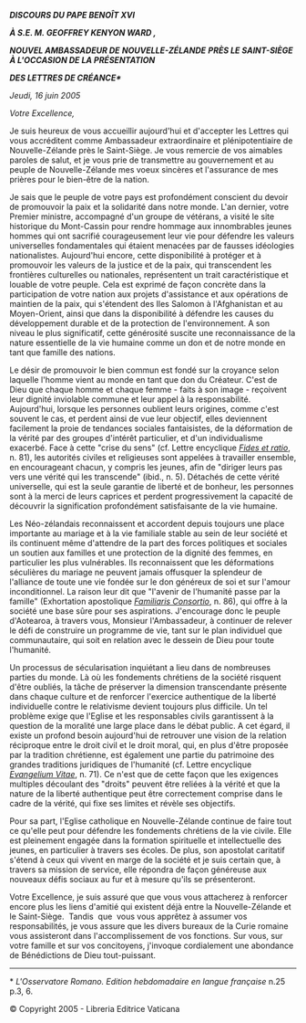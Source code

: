 ***DISCOURS DU PAPE BENOÎT XVI***

***À S.E. M.* *GEOFFREY KENYON WARD* *,***

***NOUVEL AMBASSADEUR DE*** ***NOUVELLE-ZÉLANDE*** ***PRÈS LE SAINT-SIÈGE À L'OCCASION DE LA PRÉSENTATION***

***DES LETTRES DE CRÉANCE\****

*Jeudi, 16 juin 2005*

*Votre Excellence,*

Je suis heureux de vous accueillir aujourd'hui et d'accepter les Lettres qui vous accréditent comme Ambassadeur extraordinaire et plénipotentiaire de Nouvelle-Zélande près le Saint-Siège. Je vous remercie de vos aimables paroles de salut, et je vous prie de transmettre au gouvernement et au peuple de Nouvelle-Zélande mes voeux sincères et l'assurance de mes prières pour le bien-être de la nation.

Je sais que le peuple de votre pays est profondément conscient du devoir de promouvoir la paix et la solidarité dans notre monde. L'an dernier, votre Premier ministre, accompagné d'un groupe de vétérans, a visité le site historique du Mont-Cassin pour rendre hommage aux innombrables jeunes hommes qui ont sacrifié courageusement leur vie pour défendre les valeurs universelles fondamentales qui étaient menacées par de fausses idéologies nationalistes. Aujourd'hui encore, cette disponibilité à protéger et à promouvoir les valeurs de la justice et de la paix, qui transcendent les frontières culturelles ou nationales, représentent un trait caractéristique et louable de votre peuple. Cela est exprimé de façon concrète dans la participation de votre nation aux projets d'assistance et aux opérations de maintien de la paix, qui s'étendent des Iles Salomon à l'Afghanistan et au Moyen-Orient, ainsi que dans la disponibilité à défendre les causes du développement durable et de la protection de l'environnement. A son niveau le plus significatif, cette générosité suscite une reconnaissance de la nature essentielle de la vie humaine comme un don et de notre monde en tant que famille des nations.

Le désir de promouvoir le bien commun est fondé sur la croyance selon laquelle l'homme vient au monde en tant que don du Créateur. C'est de Dieu que chaque homme et chaque femme - faits à son image - reçoivent leur dignité inviolable commune et leur appel à la responsabilité. Aujourd'hui, lorsque les personnes oublient leurs origines, comme c'est souvent le cas, et perdent ainsi de vue leur objectif, elles deviennent facilement la proie de tendances sociales fantaisistes, de la déformation de la vérité par des groupes d'intérêt particulier, et d'un individualisme exacerbé. Face à cette "crise du sens" (cf. Lettre encyclique *[Fides et ratio](http://www.vatican.va/edocs/FRA0075/_INDEX.HTM)*, n. 81), les autorités civiles et religieuses sont appelées à travailler ensemble, en encourageant chacun, y compris les jeunes, afin de "diriger leurs pas vers une vérité qui les transcende" (ibid., n. 5). Détachés de cette vérité universelle, qui est la seule garantie de liberté et de bonheur, les personnes sont à la merci de leurs caprices et perdent progressivement la capacité de découvrir la signification profondément satisfaisante de la vie humaine.

Les Néo-zélandais reconnaissent et accordent depuis toujours une place importante au mariage et à la vie familiale stable au sein de leur société et ils continuent même d'attendre de la part des forces politiques et sociales un soutien aux familles et une protection de la dignité des femmes, en particulier les plus vulnérables. Ils reconnaissent que les déformations séculières du mariage ne peuvent jamais offusquer la splendeur de l'alliance de toute une vie fondée sur le don généreux de soi et sur l'amour inconditionnel. La raison leur dit que "l'avenir de l'humanité passe par la famille" (Exhortation apostolique *[Familiaris Consortio](/content/john-paul-ii/en/apost_exhortations/documents/hf_jp-ii_exh_19811122_familiaris-consortio.html)*, n. 86), qui offre à la société une base sûre pour ses aspirations. J'encourage donc le peuple d'Aotearoa, à travers vous, Monsieur l'Ambassadeur, à continuer de relever le défi de construire un programme de vie, tant sur le plan individuel que communautaire, qui soit en relation avec le dessein de Dieu pour toute l'humanité.

Un processus de sécularisation inquiétant a lieu dans de nombreuses parties du monde. Là où les fondements chrétiens de la société risquent d'être oubliés, la tâche de préserver la dimension transcendante présente dans chaque culture et de renforcer l'exercice authentique de la liberté individuelle contre le relativisme devient toujours plus difficile. Un tel problème exige que l'Eglise et les responsables civils garantissent à la question de la moralité une large place dans le débat public. A cet égard, il existe un profond besoin aujourd'hui de retrouver une vision de la relation réciproque entre le droit civil et le droit moral, qui, en plus d'être proposée par la tradition chrétienne, est également une partie du patrimoine des grandes traditions juridiques de l'humanité (cf. Lettre encyclique *[Evangelium Vitae](http://www.vatican.va/edocs/FRA0204/_INDEX.HTM)*, n. 71). Ce n'est que de cette façon que les exigences multiples découlant des "droits" peuvent être reliées à la vérité et que la nature de la liberté authentique peut être correctement comprise dans le cadre de la vérité, qui fixe ses limites et révèle ses objectifs.

Pour sa part, l'Eglise catholique en Nouvelle-Zélande continue de faire tout ce qu'elle peut pour défendre les fondements chrétiens de la vie civile. Elle est pleinement engagée dans la formation spirituelle et intellectuelle des jeunes, en particulier à travers ses écoles. De plus, son apostolat caritatif s'étend à ceux qui vivent en marge de la société et je suis certain que, à travers sa mission de service, elle répondra de façon généreuse aux nouveaux défis sociaux au fur et à mesure qu'ils se présenteront.

Votre Excellence, je suis assuré que que vous vous attacherez à renforcer encore plus les liens d'amitié qui existent déjà entre la Nouvelle-Zélande et le Saint-Siège.  Tandis  que  vous vous apprêtez à assumer vos responsabilités, je vous assure que les divers bureaux de la Curie romaine vous assisteront dans l'accomplissement de vos fonctions. Sur vous, sur votre famille et sur vos concitoyens, j'invoque cordialement une abondance de Bénédictions de Dieu tout-puissant.

* * *

\* *L'Osservatore Romano. Edition hebdomadaire en langue française* n.25 p.3, 6.

© Copyright 2005 - Libreria Editrice Vaticana